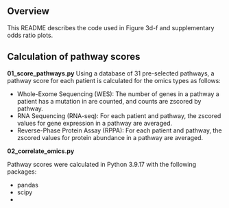 ## Overview
This README describes the code used in Figure 3d-f and supplementary odds ratio plots.

## Calculation of pathway scores
**01_score_pathways.py**
Using a database of 31 pre-selected pathways, a pathway score for each patient is calculated for the omics types as follows:
- Whole-Exome Sequencing (WES): The number of genes in a pathway a patient has a mutation in are counted, and counts are zscored by pathway.
- RNA Sequencing (RNA-seq): For each patient and pathway, the zscored values for gene expression in a pathway are averaged.
- Reverse-Phase Protein Assay (RPPA): For each patient and pathway, the zscored values for protein abundance in a pathway are averaged.

**02_correlate_omics.py**


Pathway scores were calculated in Python 3.9.17 with the following packages:
- pandas
- scipy
- 
